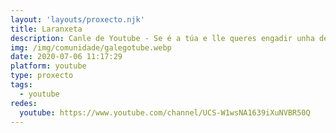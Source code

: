 ```yaml
---
layout: 'layouts/proxecto.njk'
title: Laranxeta
description: Canle de Youtube - Se é a túa e lle queres engadir unha descripción e etiquetas, ponte en contacto con nós.
img: /img/comunidade/galegotube.webp
date: 2020-07-06 11:17:29
platform: youtube
type: proxecto
tags:
  - youtube
redes:
  youtube: https://www.youtube.com/channel/UCS-W1wsNA1639iXuNVBR50Q
---
```


